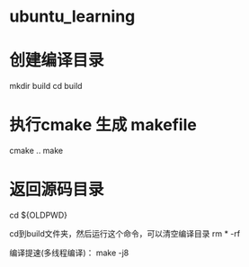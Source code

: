 # ubuntu_learning

# 创建编译目录
mkdir build
cd build
# 执行cmake 生成 makefile
cmake ..
make
# 返回源码目录
cd ${OLDPWD}

cd到build文件夹，然后运行这个命令，可以清空编译目录
rm * -rf

编译提速(多线程编译)：
make -j8
